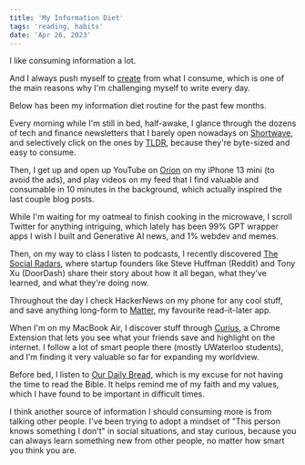 ```yaml
---
title: 'My Information Diet'
tags: 'reading, habits'
date: 'Apr 26, 2023'
---
```


I like consuming information a lot.

And I always push myself to [create](https://moretothat.com/release-ratio/) from what I consume, which is one of the main reasons why I'm challenging myself to write every day.

Below has been my information diet routine for the past few months.

Every morning while I'm still in bed, half-awake, I glance through the dozens of tech and finance newsletters that I barely open nowadays on [Shortwave](https://shortwave.com/), and selectively click on the ones by [TLDR](https://tldr.tech/), because they're byte-sized and easy to consume.

Then, I get up and open up YouTube on [Orion](https://browser.kagi.com/) on my iPhone 13 mini (to avoid the ads), and play videos on my feed that I find valuable and consumable in 10 minutes in the background, which actually inspired the last couple blog posts.

While I'm waiting for my oatmeal to finish cooking in the microwave, I scroll Twitter for anything intriguing, which lately has been 99% GPT wrapper apps I wish I built and Generative AI news, and 1% webdev and memes.

Then, on my way to class I listen to podcasts, I recently discovered [The Social Radars](https://thesocialradars.captivate.fm/), where startup founders like Steve Huffman (Reddit) and Tony Xu (DoorDash) share their story about how it all began, what they've learned, and what they're doing now.

Throughout the day I check HackerNews on my phone for any cool stuff, and save anything long-form to [Matter](https://hq.getmatter.com/), my favourite read-it-later app.

When I'm on my MacBook Air, I discover stuff through [Curius](https://curius.app/), a Chrome Extension that lets you see what your friends save and highlight on the internet. I follow a lot of smart people there (mostly UWaterloo students), and I'm finding it very valuable so far for expanding my worldview.

Before bed, I listen to [Our Daily Bread](https://odb.org/), which is my excuse for not having the time to read the Bible. It helps remind me of my faith and my values, which I have found to be important in difficult times.

I think another source of information I should consuming more is from talking other people. I've been trying to adopt a mindset of "This person knows something I don't" in social situations, and stay curious, because you can always learn something new from other people, no matter how smart you think you are.
